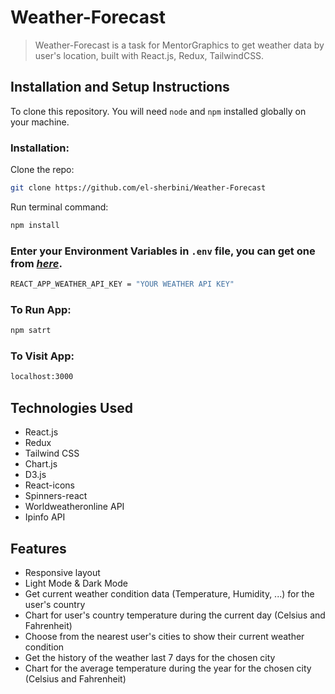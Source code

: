 # Weather-Forecast

> Weather-Forecast is a task for MentorGraphics to get weather data by user's location, built with React.js, Redux, TailwindCSS.

## Installation and Setup Instructions

To clone this repository. You will need `node` and `npm` installed globally on your machine.

### Installation:

Clone the repo:

```sh
git clone https://github.com/el-sherbini/Weather-Forecast
```

Run terminal command:

```sh
npm install
```

### Enter your Environment Variables in `.env` file, you can get one from [_here_](https://www.worldweatheronline.com/developer/).

```sh
REACT_APP_WEATHER_API_KEY = "YOUR WEATHER API KEY"
```

### To Run App:

```sh
npm satrt
```

### To Visit App:

```sh
localhost:3000
```

## Technologies Used

- React.js
- Redux
- Tailwind CSS
- Chart.js
- D3.js
- React-icons
- Spinners-react
- Worldweatheronline API
- Ipinfo API

## Features

- Responsive layout
- Light Mode & Dark Mode
- Get current weather condition data (Temperature, Humidity, ...) for the user's country
- Chart for user's country temperature during the current day (Celsius and Fahrenheit)
- Choose from the nearest user's cities to show their current weather condition
- Get the history of the weather last 7 days for the chosen city
- Chart for the average temperature during the year for the chosen city (Celsius and Fahrenheit)
